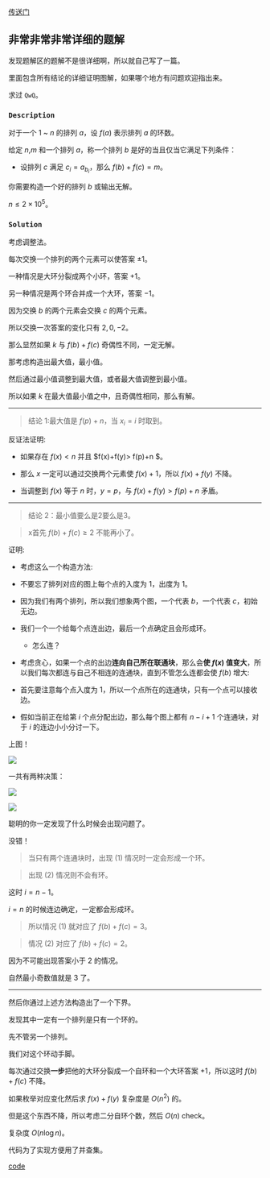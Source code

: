 
[传送门](https://www.luogu.com.cn/problem/AT_agc060_e)

## 非常非常非常详细的题解

发现题解区的题解不是很详细啊，所以就自己写了一篇。

里面包含所有结论的详细证明图解，如果哪个地方有问题欢迎指出来。

求过 $\texttt{QwQ}$。

### $\texttt{Description}$

对于一个 $1$ ~ $n$ 的排列 $a$，设 $f(a)$ 表示排列 $a$ 的环数。

给定 $n$,$m$ 和一个排列 $a$，称一个排列 $b$ 是好的当且仅当它满足下列条件：

- 设排列 $c$ 满足 $c_{i}=a_{b_{i}}$，那么 $f(b)+f(c)=m$。

你需要构造一个好的排列 $b$ 或输出无解。

$n\leq 2\times 10^{5}$。

### $\texttt{Solution}$

考虑调整法。

每次交换一个排列的两个元素可以使答案 $\pm 1$。

一种情况是大环分裂成两个小环，答案 $+1$。

另一种情况是两个环合并成一个大环，答案 $-1$。

因为交换 $b$ 的两个元素会交换 $c$ 的两个元素。

所以交换一次答案的变化只有 $2,0,-2$。

那么显然如果 $k$ 与 $f(b)+f(c)$ 奇偶性不同，一定无解。

那考虑构造出最大值，最小值。

然后通过最小值调整到最大值，或者最大值调整到最小值。

所以如果 $k$ 在最大值最小值之中，且奇偶性相同，那么有解。

---

>结论 $1$:最大值是 $f(p)+n$，当 $x_i=i$ 时取到。

反证法证明:

- 如果存在 $f(x)<n$ 并且 $f(x)+f(y)> f(p)+n $。

- 那么 $x$ 一定可以通过交换两个元素使 $f(x) +1$，所以 $f(x)+f(y)$ 不降。

- 当调整到 $f(x)$ 等于 $n$ 时，$y=p$，与 $f(x)+f(y)>f(p)+n$ 矛盾。

---

>结论 $2$：最小值要么是2要么是3。

>x首先 $f(b)+f(c)\ge 2$ 不能再小了。

证明:

- 考虑这么一个构造方法:

- 不要忘了排列对应的图上每个点的入度为 $1$，出度为 $1$。

- 因为我们有两个排列，所以我们想象两个图，一个代表 $b$，一个代表 $c$，初始无边。

- 我们一个一个给每个点连出边，最后一个点确定且会形成环。

	- 怎么连？

- 考虑贪心，如果一个点的出边**连向自己所在联通块**，那么会**使 $f(x)$ 值变大**，所以我们每次都连与自己不相连的连通块，直到不管怎么连都会使 $f(b)$ 增大:

- 首先要注意每个点入度为 $1$，所以一个点所在的连通块，只有一个点可以接收边。

- 假如当前正在给第 $i$ 个点分配出边，那么每个图上都有 $n-i+1$ 个连通块，对于 $i$ 的连边小小分讨一下。

上图！

![](https://cdn.luogu.com.cn/upload/image_hosting/yextseny.png)

一共有两种决策：

![](https://cdn.luogu.com.cn/upload/image_hosting/z008mdqz.png)

![](https://cdn.luogu.com.cn/upload/image_hosting/86xp8suz.png)

聪明的你一定发现了什么时候会出现问题了。

没错！

>当只有两个连通块时，出现 $(1)$ 情况时一定会形成一个环。

>出现 $(2)$ 情况则不会有环。

这时 $i=n-1$。

$i=n$ 的时候连边确定，一定都会形成环。

>所以情况 $(1)$ 就对应了 $f(b)+f(c)=3$。

>情况 $(2)$ 对应了 $f(b)+f(c)=2$。

因为不可能出现答案小于 $2$ 的情况。

自然最小奇数值就是 $3$ 了。

---

然后你通过上述方法构造出了一个下界。

发现其中一定有一个排列是只有一个环的。

先不管另一个排列。

我们对这个环动手脚。

每次通过交换**一步**把他的大环分裂成一个自环和一个大环答案 $+1$，所以这时 $f(b)+f(c)$ 不降。

如果枚举对应变化然后求 $f(x)+f(y)$ 复杂度是 $O(n^2)$ 的。

但是这个东西不降，所以考虑二分自环个数，然后 $O(n) \ \text{check}$。

复杂度 $O(n\log n)$。

代码为了实现方便用了并查集。

[code](https://www.luogu.com.cn/paste/n5un5ld7)